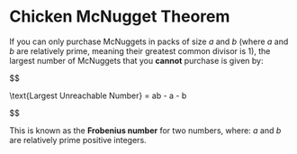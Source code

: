 # Chicken McNugget Theorem

If you can only purchase McNuggets in packs of size $a$ and $b$ (where $a$ and $b$ are relatively prime, meaning their greatest common divisor is 1), the largest number of McNuggets that you **cannot** purchase is given by:

$$

\text{Largest Unreachable Number} = ab - a - b

$$

This is known as the **Frobenius number** for two numbers, where: $a$ and $b$ are relatively prime positive integers.